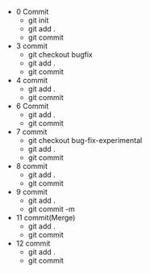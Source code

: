 + 0 Commit 
    + git init
    + git add .
    + git commit
+ 3 commit 
  + git checkout bugfix
  + git add .
  + git commit
+ 4 commit
  + git add .
  + git commit
+ 6 Commit
  + git add .
  + git commit
+ 7 commit
  + git checkout bug-fix-experimental
  + git add .
  + git commit
+ 8 commit
  + git add .
  + git commit
+ 9 commit
  + git add .
  + git commit -m
+ 11 commit(Merge)
  + git add .
  + git commit 
+ 12 commit
  + git add .
  + git commit 